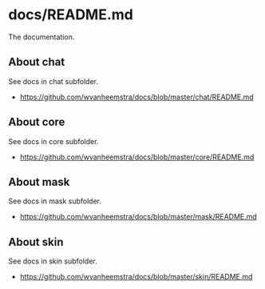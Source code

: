 docs/README.md
==============

The documentation.

About chat
----------
See docs in chat subfolder.
* https://github.com/wvanheemstra/docs/blob/master/chat/README.md

About core
----------
See docs in core subfolder.
* https://github.com/wvanheemstra/docs/blob/master/core/README.md

About mask
----------
See docs in mask subfolder.
* https://github.com/wvanheemstra/docs/blob/master/mask/README.md

About skin
----------
See docs in skin subfolder.
* https://github.com/wvanheemstra/docs/blob/master/skin/README.md
